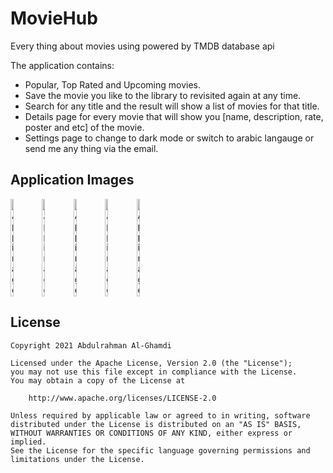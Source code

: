 # MovieHub

Every thing about movies using powered by TMDB database api

The application contains:
* Popular, Top Rated and Upcoming movies.
* Save the movie you like to the library to revisited again at any time.
* Search for any title and the result will show a list of movies for that title.
* Details page for every movie that will show you [name, description, rate, poster and etc] of the movie.
* Settings page to change to dark mode or switch to arabic langauge or send me any thing via the email.

## Application Images

<div style="display:flex;">
<img alt="App image" src="https://i.ibb.co/Br8WVdj/1.png" width="10%">
<img alt="App image" src="https://i.ibb.co/0J0Vyth/2.png" width="10%">
<img alt="App image" src="https://i.ibb.co/mN2JbzJ/3.png" width="10%">
<img alt="App image" src="https://i.ibb.co/TWYGmYL/4.png" width="10%">
<img alt="App image" src="https://i.ibb.co/GTjp4N6/5.png" width="10%">
</div>

## License

```
Copyright 2021 Abdulrahman Al-Ghamdi

Licensed under the Apache License, Version 2.0 (the "License");
you may not use this file except in compliance with the License.
You may obtain a copy of the License at

    http://www.apache.org/licenses/LICENSE-2.0

Unless required by applicable law or agreed to in writing, software
distributed under the License is distributed on an "AS IS" BASIS,
WITHOUT WARRANTIES OR CONDITIONS OF ANY KIND, either express or implied.
See the License for the specific language governing permissions and
limitations under the License.
```
